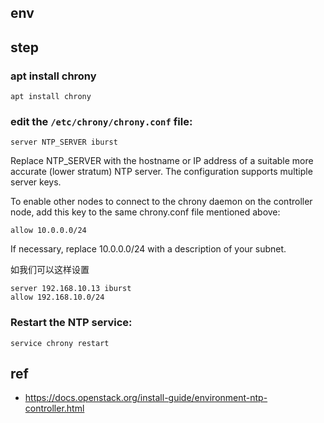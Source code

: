

## env

## step

### apt install chrony
```shell
apt install chrony
```

### edit the `/etc/chrony/chrony.conf` file:

```text
server NTP_SERVER iburst
```

Replace NTP_SERVER with the hostname or IP address of a suitable more accurate (lower stratum) NTP server. The configuration supports multiple server keys.

To enable other nodes to connect to the chrony daemon on the controller node, add this key to the same chrony.conf file mentioned above:
```text
allow 10.0.0.0/24
```
If necessary, replace 10.0.0.0/24 with a description of your subnet.

如我们可以这样设置

```text
server 192.168.10.13 iburst
allow 192.168.10.0/24
```

### Restart the NTP service:

```shell
service chrony restart
```

## ref

- https://docs.openstack.org/install-guide/environment-ntp-controller.html